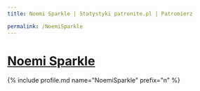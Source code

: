 ```yaml
---
title: Noemi Sparkle | Statystyki patronite.pl | Patromierz

permalink: /NoemiSparkle
---
```


# [Noemi Sparkle](https://patronite.pl/NoemiSparkle)

{% include profile.md name="NoemiSparkle" prefix="n" %}
